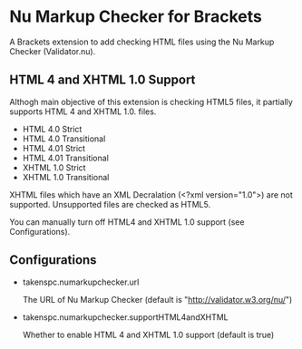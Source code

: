 # Nu Markup Checker for Brackets

A Brackets extension to add checking HTML files using the Nu Markup Checker (Validator.nu).

## HTML 4 and XHTML 1.0 Support

Althogh main objective of this extension is checking HTML5 files, it partially supports HTML 4 and XHTML 1.0. files.

- HTML 4.0 Strict
- HTML 4.0 Transitional
- HTML 4.01 Strict
- HTML 4.01 Transitional
- XHTML 1.0 Strict
- XHTML 1.0 Transitional

XHTML files which have an XML Decralation (&lt;?xml version="1.0"&gt;) are not supported. Unsupported files are checked as HTML5.

You can manually turn off HTML4 and XHTML 1.0 support (see Configurations).

## Configurations

- takenspc.numarkupchecker.url
    
    The URL of Nu Markup Checker (default is "http://validator.w3.org/nu/")
    
- takenspc.numarkupchecker.supportHTML4andXHTML
    
    Whether to enable HTML 4 and XHTML 1.0 support (default is true)
    